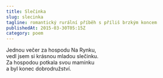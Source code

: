 ```yaml
---
title: Slečinka
slug: slecinka
tagline: romantický rurální příběh s příliš brzkým koncem
publishedAt: 2015-03-30T05:15Z
category: poem
---
```

Jednou večer za hospodu Na Rynku, \
vedl jsem si krásnou mladou slečinku. \
Za hospodou potkala svou maminku \
a byl konec dobrodružství.
